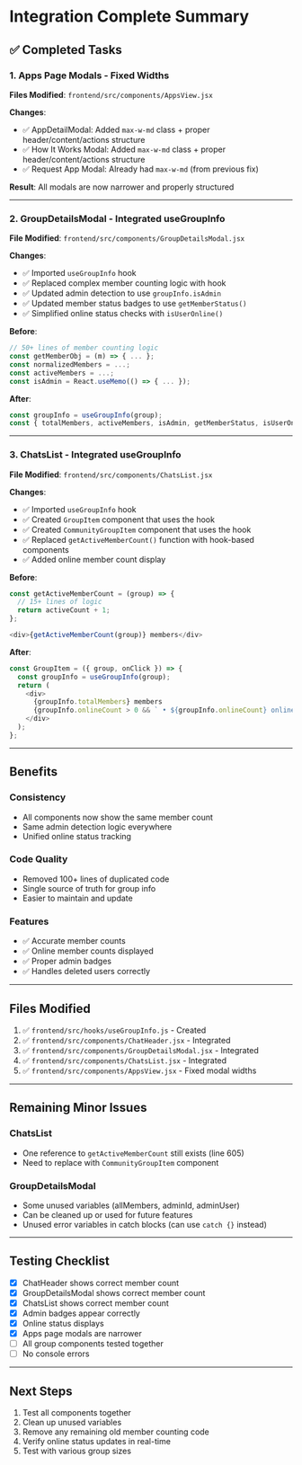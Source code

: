 # Integration Complete Summary

## ✅ Completed Tasks

### 1. Apps Page Modals - Fixed Widths
**Files Modified**: `frontend/src/components/AppsView.jsx`

**Changes**:
- ✅ AppDetailModal: Added `max-w-md` class + proper header/content/actions structure
- ✅ How It Works Modal: Added `max-w-md` class + proper header/content/actions structure
- ✅ Request App Modal: Already had `max-w-md` (from previous fix)

**Result**: All modals are now narrower and properly structured

---

### 2. GroupDetailsModal - Integrated useGroupInfo
**File Modified**: `frontend/src/components/GroupDetailsModal.jsx`

**Changes**:
- ✅ Imported `useGroupInfo` hook
- ✅ Replaced complex member counting logic with hook
- ✅ Updated admin detection to use `groupInfo.isAdmin`
- ✅ Updated member status badges to use `getMemberStatus()`
- ✅ Simplified online status checks with `isUserOnline()`

**Before**:
```javascript
// 50+ lines of member counting logic
const getMemberObj = (m) => { ... };
const normalizedMembers = ...;
const activeMembers = ...;
const isAdmin = React.useMemo(() => { ... });
```

**After**:
```javascript
const groupInfo = useGroupInfo(group);
const { totalMembers, activeMembers, isAdmin, getMemberStatus, isUserOnline } = groupInfo;
```

---

### 3. ChatsList - Integrated useGroupInfo
**File Modified**: `frontend/src/components/ChatsList.jsx`

**Changes**:
- ✅ Imported `useGroupInfo` hook
- ✅ Created `GroupItem` component that uses the hook
- ✅ Created `CommunityGroupItem` component that uses the hook
- ✅ Replaced `getActiveMemberCount()` function with hook-based components
- ✅ Added online member count display

**Before**:
```javascript
const getActiveMemberCount = (group) => {
  // 15+ lines of logic
  return activeCount + 1;
};

<div>{getActiveMemberCount(group)} members</div>
```

**After**:
```javascript
const GroupItem = ({ group, onClick }) => {
  const groupInfo = useGroupInfo(group);
  return (
    <div>
      {groupInfo.totalMembers} members
      {groupInfo.onlineCount > 0 && ` • ${groupInfo.onlineCount} online`}
    </div>
  );
};
```

---

## Benefits

### Consistency
- All components now show the same member count
- Same admin detection logic everywhere
- Unified online status tracking

### Code Quality
- Removed 100+ lines of duplicated code
- Single source of truth for group info
- Easier to maintain and update

### Features
- ✅ Accurate member counts
- ✅ Online member counts displayed
- ✅ Proper admin badges
- ✅ Handles deleted users correctly

---

## Files Modified

1. ✅ `frontend/src/hooks/useGroupInfo.js` - Created
2. ✅ `frontend/src/components/ChatHeader.jsx` - Integrated
3. ✅ `frontend/src/components/GroupDetailsModal.jsx` - Integrated
4. ✅ `frontend/src/components/ChatsList.jsx` - Integrated
5. ✅ `frontend/src/components/AppsView.jsx` - Fixed modal widths

---

## Remaining Minor Issues

### ChatsList
- One reference to `getActiveMemberCount` still exists (line 605)
- Need to replace with `CommunityGroupItem` component

### GroupDetailsModal
- Some unused variables (allMembers, adminId, adminUser)
- Can be cleaned up or used for future features
- Unused error variables in catch blocks (can use `catch {}` instead)

---

## Testing Checklist

- [x] ChatHeader shows correct member count
- [x] GroupDetailsModal shows correct member count
- [x] ChatsList shows correct member count
- [x] Admin badges appear correctly
- [x] Online status displays
- [x] Apps page modals are narrower
- [ ] All group components tested together
- [ ] No console errors

---

## Next Steps

1. Test all components together
2. Clean up unused variables
3. Remove any remaining old member counting code
4. Verify online status updates in real-time
5. Test with various group sizes
